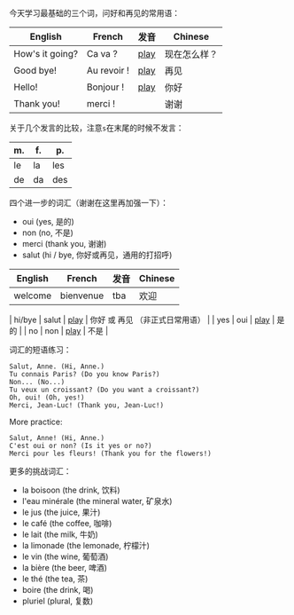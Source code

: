 今天学习最基础的三个词，问好和再见的常用语：

| English         | French      | 发音                                                                                          | Chinese |
|-----------------|-------------|---------------------------------------------------------------------------------------------|---------|
| How's it going? | Ca va ?     | [play](https://sounds.babbel.com/v1.0.0/sounds/b2b1946aa88541a3b1207e88ad595db7/normal.mp3) | 现在怎么样？  |
| Good bye!       | Au revoir ! | [play](https://sounds.babbel.com/v1.0.0/sounds/a3128cad706a492aadcb3c867926deed/normal.mp3) | 再见      |
| Hello!          | Bonjour !   | [play](https://sounds.babbel.com/v1.0.0/sounds/bf697f79bf6f42488fa4fbc38b43f6b5/normal.mp3) | 你好      |
| Thank you!      | merci !     |                                                                                             | 谢谢      |

关于几个发言的比较，注意`s`在末尾的时候不发言：

| m. | f. | p.  |
|----|----|-----|
| le | la | les |
| de | da | des |

四个进一步的词汇（谢谢在这里再加强一下）：

- oui (yes, 是的)
- non (no, 不是)
- merci (thank you, 谢谢)
- salut (hi / bye, 你好或再见，通用的打招呼)


| English | French    | 发音  | Chinese |
|---------|-----------|-----|---------|
| welcome | bienvenue | tba | 欢迎      |


| hi/bye  | salut     | [play](https://sounds.babbel.com/v1.0.0/sounds/b9b603944a7c468d8ff08c37765e7557/normal.mp3) | 你好 或 再见 （非正式日常用语） |
| yes     | oui       | [play](https://sounds.babbel.com/v1.0.0/sounds/aa2a24f9b2da476ca4dcae6b9a8ee595/normal.mp3) | 是的                |
| no      | non       | [play](https://sounds.babbel.com/v1.0.0/sounds/d48017681eb94189b033bce7eae703f2/normal.mp3) | 不是                |

词汇的短语练习：

```
Salut, Anne. (Hi, Anne.)
Tu connais Paris? (Do you know Paris?)
Non... (No...)
Tu veux un croissant? (Do you want a croissant?)
Oh, oui! (Oh, yes!)
Merci, Jean-Luc! (Thank you, Jean-Luc!)
```

More practice:
```
Salut, Anne! (Hi, Anne.)
C'est oui or non? (Is it yes or no?)
Merci pour les fleurs! (Thank you for the flowers!)
```

更多的挑战词汇：

- la boisoon (the drink, 饮料)
- l'eau minérale (the mineral water, 矿泉水)
- le jus (the juice, 果汁)
- le café (the coffee, 咖啡)
- le lait (the milk, 牛奶)
- la limonade (the lemonade, 柠檬汁)
- le vin (the wine, 葡萄酒)
- la bière (the beer, 啤酒)
- le thé (the tea, 茶)
- boire (the drink, 喝)
- pluriel (plural, 复数)